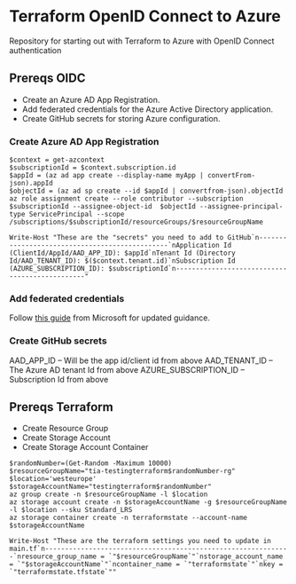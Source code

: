 # Terraform OpenID Connect to Azure

Repository for starting out with Terraform to Azure with OpenID Connect authentication

## Prereqs OIDC

- Create an Azure AD App Registration.
- Add federated credentials for the Azure Active Directory application.
- Create GitHub secrets for storing Azure configuration.

### Create Azure AD App Registration

```pwsh
$context = get-azcontext
$subscriptionId = $context.subscription.id
$appId = (az ad app create --display-name myApp | convertFrom-json).appId
$objectId = (az ad sp create --id $appId | convertfrom-json).objectId
az role assignment create --role contributor --subscription $subscriptionId --assignee-object-id  $objectId --assignee-principal-type ServicePrincipal --scope /subscriptions/$subscriptionId/resourceGroups/$resourceGroupName

Write-Host "These are the "secrets" you need to add to GitHub`n-----------------------------------------------`nApplication Id (ClientId/AppId/AAD_APP_ID): $appId`nTenant Id (Directory Id/AAD_TENANT_ID): $($context.tenant.id)`nSubscription Id (AZURE_SUBSCRIPTION_ID): $subscriptionId`n-----------------------------------------------"
```

### Add federated credentials

Follow [this guide](https://docs.microsoft.com/en-us/azure/developer/github/connect-from-azure?tabs=azure-portal%2Cwindows#add-federated-credentials) from Microsoft for updated guidance.

### Create GitHub secrets

AAD_APP_ID – Will be the app id/client id from above
AAD_TENANT_ID – The Azure AD tenant Id from above
AZURE_SUBSCRIPTION_ID – Subscription Id from above

## Prereqs Terraform

- Create Resource Group
- Create Storage Account
- Create Storage Account Container

```pwsh
$randomNumber=(Get-Random -Maximum 10000)
$resourceGroupName="tia-testingterraform$randomNumber-rg"
$location='westeurope'
$storageAccountName="testingterraform$randomNumber"
az group create -n $resourceGroupName -l $location
az storage account create -n $storageAccountName -g $resourceGroupName -l $location --sku Standard_LRS
az storage container create -n terraformstate --account-name $storageAccountName

Write-Host "These are the terraform settings you need to update in main.tf`n--------------------------------------------------------------`nresource_group_name = `"$resourceGroupName`"`nstorage_account_name = `"$storageAccountName`"`ncontainer_name = `"terraformstate`"`nkey = `"terraformstate.tfstate`""
```

